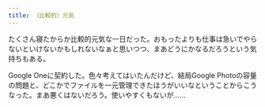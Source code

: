 ```yaml
---
title: （比較的）元気
---
```


たくさん寝たからか比較的元気な一日だった。おもったよりも仕事は急いでやらないといけないかもしれないなぁと思いつつ、まあどうにかなるだろうという気持ちもある。

Google Oneに契約した。色々考えてはいたんだけど、結局Google Photoの容量の問題と、どこかでファイルを一元管理できたほうがいいなということからこうなった。まあ悪くはないだろう。使いやすくもないが……